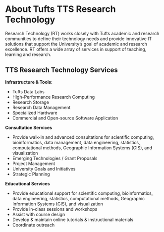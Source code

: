 # About Tufts TTS Research Technology 

Research Technology (RT) works closely with Tufts academic and research communities to define their technology needs and provide innovative IT solutions that support the University’s goal of academic and research excellence. RT offers a wide array of services in support of teaching, learning and research.

## TTS Research Technology Services

**Infrastructure & Tools:**

- Tufts Data Labs
- High-Performance Research Computing
- Research Storage
- Research Data Management
- Specialized Hardware
- Commercial and Open-source Software Application

**Consultation Services**

- Provide walk-in and advanced consultations for scientific computing, bioinformatics, data management, data engineering, statistics, computational methods, Geographic Information Systems (GIS), and visualization
- Emerging Technologies / Grant Proposals
- Project Management
- University Goals and Initiatives
- Strategic Planning

**Educational Services**

- Provide educational support for scientific computing, bioinformatics, data engineering, statistics, computational methods, Geographic Information Systems (GIS), and visualization
- Provide in-class sessions and workshops
- Assist with course design
- Develop & maintain online tutorials & instructional materials
- Coordinate outreach
